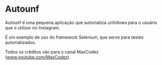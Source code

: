 # Autounf

Autounf é uma pequena aplicação que automatiza unfollows para o usuário que o utilizar no Instagram.

É um exemplo de uso do framework Selenium, que serve para testes automatizados.

Todos os créditos vão para o canal MaxCodez (www.youtube.com/MaxCodez).
